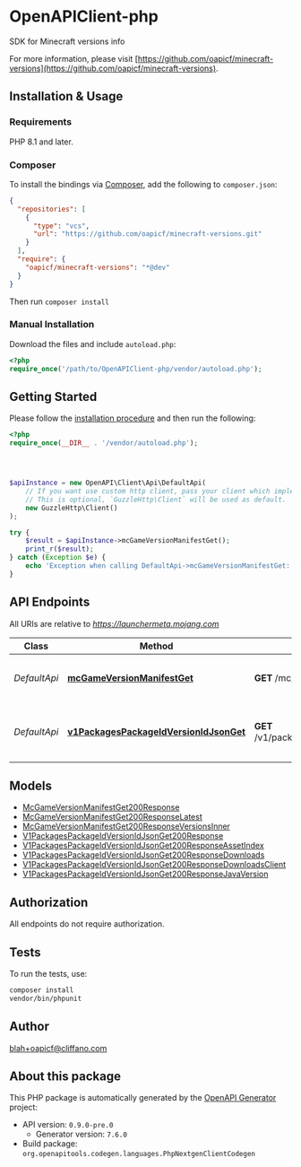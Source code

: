 # OpenAPIClient-php

SDK for Minecraft versions info

For more information, please visit [https://github.com/oapicf/minecraft-versions](https://github.com/oapicf/minecraft-versions).

## Installation & Usage

### Requirements

PHP 8.1 and later.

### Composer

To install the bindings via [Composer](https://getcomposer.org/), add the following to `composer.json`:

```json
{
  "repositories": [
    {
      "type": "vcs",
      "url": "https://github.com/oapicf/minecraft-versions.git"
    }
  ],
  "require": {
    "oapicf/minecraft-versions": "*@dev"
  }
}
```

Then run `composer install`

### Manual Installation

Download the files and include `autoload.php`:

```php
<?php
require_once('/path/to/OpenAPIClient-php/vendor/autoload.php');
```

## Getting Started

Please follow the [installation procedure](#installation--usage) and then run the following:

```php
<?php
require_once(__DIR__ . '/vendor/autoload.php');




$apiInstance = new OpenAPI\Client\Api\DefaultApi(
    // If you want use custom http client, pass your client which implements `GuzzleHttp\ClientInterface`.
    // This is optional, `GuzzleHttp\Client` will be used as default.
    new GuzzleHttp\Client()
);

try {
    $result = $apiInstance->mcGameVersionManifestGet();
    print_r($result);
} catch (Exception $e) {
    echo 'Exception when calling DefaultApi->mcGameVersionManifestGet: ', $e->getMessage(), PHP_EOL;
}

```

## API Endpoints

All URIs are relative to *https://launchermeta.mojang.com*

Class | Method | HTTP request | Description
------------ | ------------- | ------------- | -------------
*DefaultApi* | [**mcGameVersionManifestGet**](docs/Api/DefaultApi.md#mcgameversionmanifestget) | **GET** /mc/game/version_manifest | Get Minecraft version manifest
*DefaultApi* | [**v1PackagesPackageIdVersionIdJsonGet**](docs/Api/DefaultApi.md#v1packagespackageidversionidjsonget) | **GET** /v1/packages/{packageId}/{versionId}.json | Get Minecraft version package details

## Models

- [McGameVersionManifestGet200Response](docs/Model/McGameVersionManifestGet200Response.md)
- [McGameVersionManifestGet200ResponseLatest](docs/Model/McGameVersionManifestGet200ResponseLatest.md)
- [McGameVersionManifestGet200ResponseVersionsInner](docs/Model/McGameVersionManifestGet200ResponseVersionsInner.md)
- [V1PackagesPackageIdVersionIdJsonGet200Response](docs/Model/V1PackagesPackageIdVersionIdJsonGet200Response.md)
- [V1PackagesPackageIdVersionIdJsonGet200ResponseAssetIndex](docs/Model/V1PackagesPackageIdVersionIdJsonGet200ResponseAssetIndex.md)
- [V1PackagesPackageIdVersionIdJsonGet200ResponseDownloads](docs/Model/V1PackagesPackageIdVersionIdJsonGet200ResponseDownloads.md)
- [V1PackagesPackageIdVersionIdJsonGet200ResponseDownloadsClient](docs/Model/V1PackagesPackageIdVersionIdJsonGet200ResponseDownloadsClient.md)
- [V1PackagesPackageIdVersionIdJsonGet200ResponseJavaVersion](docs/Model/V1PackagesPackageIdVersionIdJsonGet200ResponseJavaVersion.md)

## Authorization
All endpoints do not require authorization.
## Tests

To run the tests, use:

```bash
composer install
vendor/bin/phpunit
```

## Author

blah+oapicf@cliffano.com

## About this package

This PHP package is automatically generated by the [OpenAPI Generator](https://openapi-generator.tech) project:

- API version: `0.9.0-pre.0`
    - Generator version: `7.6.0`
- Build package: `org.openapitools.codegen.languages.PhpNextgenClientCodegen`
